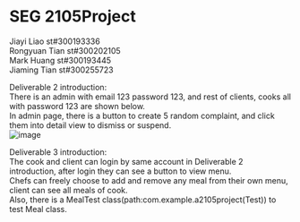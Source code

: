 # SEG 2105Project
Jiayi Liao st#300193336<br>
Rongyuan Tian st#300202105<br>
Mark Huang st#300193445<br>
Jiaming Tian st#300255723<br>

Deliverable 2 introduction:<br>
There is an admin with email 123 password 123, and rest of clients, cooks all with password 123 are shown below.<br>
In admin page, there is a button to create 5 random complaint, and click them into detail view to dismiss or suspend.<br> 
![image](https://user-images.githubusercontent.com/30582811/200096407-b2136590-c00b-43e2-a960-14165efc5a53.png)

Deliverable 3 introduction:<br>
The cook and client can login by same account in Deliverable 2 introduction, after login they can see a button to view menu.<br>
Chefs can freely choose to add and remove any meal from their own menu, client can see all meals of cook.<br>
Also, there is a MealTest class(path:com.example.a2105project(Test)) to test Meal class.
